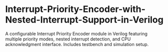 # Interrupt-Priority-Encoder-with-Nested-Interrupt-Support-in-Verilog
A configurable Interrupt Priority Encoder module in Verilog featuring multiple priority modes, nested interrupt detection, and CPU acknowledgment interface. Includes testbench and simulation setup.
